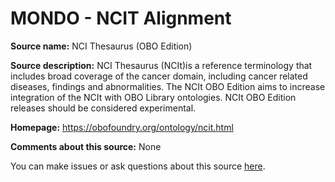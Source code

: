 # MONDO - NCIT Alignment

**Source name:** NCI Thesaurus (OBO Edition)

**Source description:** NCI Thesaurus (NCIt)is a reference terminology that includes broad  coverage of the cancer domain, including cancer related diseases, findings  and abnormalities. The NCIt OBO Edition aims to increase integration of the  NCIt with OBO Library ontologies.  NCIt OBO Edition releases should be considered experimental.


**Homepage:** https://obofoundry.org/ontology/ncit.html

**Comments about this source:** None





You can make issues or ask questions about this source [here](https://github.com/monarch-initiative/mondo-ingest/issues).
